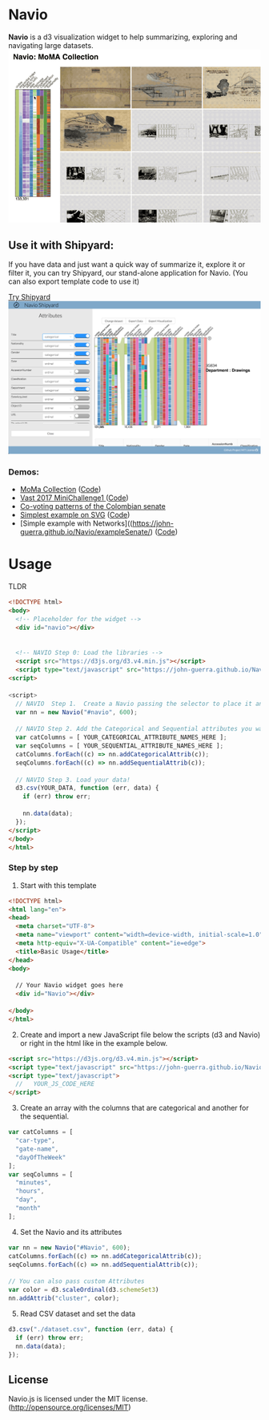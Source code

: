 # Navio

**Navio** is a d3 visualization widget to help summarizing, exploring and navigating large datasets.
![Navio Demo with the MoMa Collection](Navio_MomaExplorer.gif)

## Use it with Shipyard:

If you have data and just want a quick way of summarize it, explore it or filter it, you can try Shipyard, our stand-alone application for Navio. (You can also export template code to use it)

[Try Shipyard](https://john-guerra.github.io/Navio/shipyard/build/index.html)
![Shipyard demo](shipyard/demo.png)

### Demos:

* [MoMa Collection](https://john-guerra.github.io/momaExplorer/) ([Code](https://github.com/john-guerra/momaExplorer))
* [Vast 2017 MiniChallenge1 ](http://john-guerra.github.io/Navio/example_vastChallenge2017/index.html) ([Code](https://github.com/john-guerra/Navio/tree/master/example_vastChallenge2017))
* [Co-voting patterns of the Colombian senate](http://johnguerra.co/viz/senadoColombia) 
* [Simplest example on SVG](https://john-guerra.github.io/Navio/example/) ([Code](https://github.com/john-guerra/Navio/tree/master/example))
* [Simple example with Networks]((https://john-guerra.github.io/Navio/exampleSenate/) ([Code](https://github.com/john-guerra/Navio/tree/master/exampleSenate))

# Usage

TLDR
```html
<!DOCTYPE html>
<body>
  <!-- Placeholder for the widget -->
  <div id="navio"></div>


  <!-- NAVIO Step 0: Load the libraries -->
  <script src="https://d3js.org/d3.v4.min.js"></script>
  <script type="text/javascript" src="https://john-guerra.github.io/Navio/Navio.js"></script>
<script>

<script>
  // NAVIO  Step 1.  Create a Navio passing the selector to place it and the height
  var nn = new Navio("#navio", 600);

  // NAVIO Step 2. Add the Categorical and Sequential attributes you want to use
  var catColumns = [ YOUR_CATEGORICAL_ATTRIBUTE_NAMES_HERE ];
  var seqColumns = [ YOUR_SEQUENTIAL_ATTRIBUTE_NAMES_HERE ];
  catColumns.forEach((c) => nn.addCategoricalAttrib(c));
  seqColumns.forEach((c) => nn.addSequentialAttrib(c));

  // NAVIO Step 3. Load your data!
  d3.csv(YOUR_DATA, function (err, data) {
    if (err) throw err;

    nn.data(data);
  });
</script>
</body>
</html>
```
### Step by step
1. Start with this template
```html
<!DOCTYPE html>
<html lang="en">
<head>
  <meta charset="UTF-8">
  <meta name="viewport" content="width=device-width, initial-scale=1.0">
  <meta http-equiv="X-UA-Compatible" content="ie=edge">
  <title>Basic Usage</title>
</head>
<body>

  // Your Navio widget goes here
  <div id="Navio"></div>

</body>
</html>

```
2. Create and import a new JavaScript file below the scripts (d3 and Navio) or right in the html like in the example below.
```html
<script src="https://d3js.org/d3.v4.min.js"></script>
<script type="text/javascript" src="https://john-guerra.github.io/Navio/Navio.js"></script>
<script type="text/javascript">
  //   YOUR_JS_CODE_HERE
</script>
```
3. Create an array with the columns that are categorical and another for the sequential.

```javascript
var catColumns = [
  "car-type",
  "gate-name",
  "dayOfTheWeek"
];
var seqColumns = [
  "minutes",
  "hours",
  "day",
  "month"
];
```
4. Set the Navio and its attributes
``` javascript
var nn = new Navio("#Navio", 600);
catColumns.forEach((c) => nn.addCategoricalAttrib(c));
seqColumns.forEach((c) => nn.addSequentialAttrib(c));

// You can also pass custom Attributes
var color = d3.scaleOrdinal(d3.schemeSet3)
nn.addAttrib("cluster", color);

```
5. Read CSV dataset and set the data
``` javascript
d3.csv("./dataset.csv", function (err, data) {
  if (err) throw err;
  nn.data(data);
});

```

## License

Navio.js is licensed under the MIT license. (http://opensource.org/licenses/MIT)
